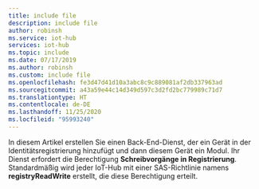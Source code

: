 ```yaml
---
title: include file
description: include file
author: robinsh
ms.service: iot-hub
services: iot-hub
ms.topic: include
ms.date: 07/17/2019
ms.author: robinsh
ms.custom: include file
ms.openlocfilehash: fe3d47d41d10a3abc8c9c889081af2db337963ad
ms.sourcegitcommit: a43a59e44c14d349d597c3d2fd2bc779989c71d7
ms.translationtype: HT
ms.contentlocale: de-DE
ms.lasthandoff: 11/25/2020
ms.locfileid: "95993240"
---
```

<!-- This contains intro text for the "Get an IoT hub connection string" section in the iot-hub-lang-lang-module-twin-getstarted.md files-->

In diesem Artikel erstellen Sie einen Back-End-Dienst, der ein Gerät in der Identitätsregistrierung hinzufügt und dann diesem Gerät ein Modul. Ihr Dienst erfordert die Berechtigung **Schreibvorgänge in Registrierung**. Standardmäßig wird jeder IoT-Hub mit einer SAS-Richtlinie namens **registryReadWrite** erstellt, die diese Berechtigung erteilt.
